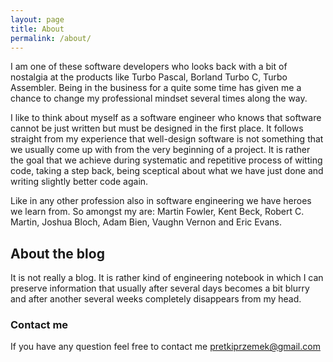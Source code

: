 ```yaml
---
layout: page
title: About
permalink: /about/
---
```


I am one of these software developers who looks back with a bit of nostalgia at the products like 
Turbo Pascal, Borland Turbo C, Turbo Assembler. Being in the business for a quite some time has given me 
a chance to change my professional mindset several times along the way. 
   
I like to think about myself as a software engineer who knows that software cannot be just written 
but must be designed in the first place. It follows straight from my experience that well-design 
software is not something that we usually come up with from the very beginning of a project. 
It is rather the goal that we achieve during systematic and repetitive process of witting code, 
taking a step back, being sceptical about what we have just done and writing slightly better code again.       

Like in any other profession also in software engineering we have heroes we learn from. 
So amongst my are: Martin Fowler, Kent Beck, Robert C. Martin, Joshua Bloch, Adam Bien, Vaughn Vernon 
and Eric Evans.     

## About the blog

It is not really a blog. It is rather kind of engineering notebook in which I can preserve information 
that usually after several days becomes a bit blurry and after another several weeks completely disappears 
from my head.     

### Contact me
If you have any question feel free to contact me 
[pretkiprzemek@gmail.com](mailto:przemekpretki@gmail.com)